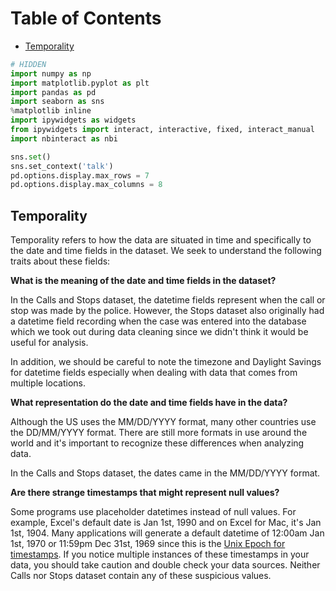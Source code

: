 
<h1>Table of Contents<span class="tocSkip"></span></h1>
<div class="toc"><ul class="toc-item"><li><span><a href="#Temporality" data-toc-modified-id="Temporality-1">Temporality</a></span></li></ul></div>


```python
# HIDDEN
import numpy as np
import matplotlib.pyplot as plt
import pandas as pd
import seaborn as sns
%matplotlib inline
import ipywidgets as widgets
from ipywidgets import interact, interactive, fixed, interact_manual
import nbinteract as nbi

sns.set()
sns.set_context('talk')
pd.options.display.max_rows = 7
pd.options.display.max_columns = 8
```

## Temporality

Temporality refers to how the data are situated in time and specifically to the date and time fields in the dataset. We seek to understand the following traits about these fields:

**What is the meaning of the date and time fields in the dataset?**

In the Calls and Stops dataset, the datetime fields represent when the call or stop was made by the police. However, the Stops dataset also originally had a datetime field recording when the case was entered into the database which we took out during data cleaning since we didn't think it would be useful for analysis.

In addition, we should be careful to note the timezone and Daylight Savings for datetime fields especially when dealing with data that comes from multiple locations.

**What representation do the date and time fields have in the data?**

Although the US uses the MM/DD/YYYY format, many other countries use the DD/MM/YYYY format. There are still more formats in use around the world and it's important to recognize these differences when analyzing data.

In the Calls and Stops dataset, the dates came in the MM/DD/YYYY format.

**Are there strange timestamps that might represent null values?**

Some programs use placeholder datetimes instead of null values. For example, Excel's default date is Jan 1st, 1990 and on Excel for Mac, it's Jan 1st, 1904. Many applications will generate a default datetime of 12:00am Jan 1st, 1970 or 11:59pm Dec 31st, 1969 since this is the [Unix Epoch for timestamps](https://www.wikiwand.com/en/Unix_time#/Encoding_time_as_a_number). If you notice multiple instances of these timestamps in your data, you should take caution and double check your data sources. Neither Calls nor Stops dataset contain any of these suspicious values.
